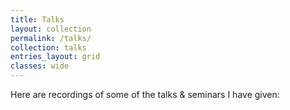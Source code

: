 ```yaml
---
title: Talks
layout: collection
permalink: /talks/
collection: talks
entries_layout: grid
classes: wide
---
```


Here are recordings of some of the talks & seminars I have given: